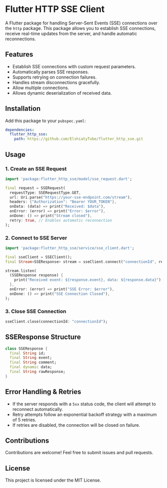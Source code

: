 # Flutter HTTP SSE Client

A Flutter package for handling Server-Sent Events (SSE) connections over the `http` package. This package allows you to establish SSE connections, receive real-time updates from the server, and handle automatic reconnections.

## Features
- Establish SSE connections with custom request parameters.
- Automatically parses SSE responses.
- Supports retrying on connection failures.
- Handles stream disconnections gracefully.
- Allow multiple connections.
- Allows dynamic deserialization of received data.

## Installation

Add this package to your `pubspec.yaml`:

```yaml
dependencies:
  flutter_http_sse:
    path: https://github.com/ElshiatyTube/flutter_http_sse.git
```

## Usage

### 1. Create an SSE Request
```dart
import 'package:flutter_http_sse/model/sse_request.dart';

final request = SSERequest(
  requestType: SSERequestType.GET,
  url: Uri.parse("https://your-sse-endpoint.com/stream"),
  headers: {"Authorization": "Bearer YOUR_TOKEN"},
  onData: (data) => print("Received: $data"),
  onError: (error) => print("Error: $error"),
  onDone: () => print("Stream closed"),
  retry: true, // Enables automatic reconnection
);
```

### 2. Connect to SSE Server
```dart
import 'package:flutter_http_sse/service/sse_client.dart';

final sseClient = SSEClient();
final Stream<SSEResponse> stream = sseClient.connect("connectionId", request);

stream.listen(
  (SSEResponse response) {
    print("Received event: ${response.event}, data: ${response.data}");
  },
  onError: (error) => print("SSE Error: $error"),
  onDone: () => print("SSE Connection Closed"),
);
```

### 3. Close SSE Connection
```dart
sseClient.close(connectionId: "connectionId");
```

## SSEResponse Structure
```dart
class SSEResponse {
  final String id;
  final String event;
  final String comment;
  final dynamic data;
  final String rawResponse;
}
```

## Error Handling & Retries
- If the server responds with a `5xx` status code, the client will attempt to reconnect automatically.
- Retry attempts follow an exponential backoff strategy with a maximum of 5 retries.
- If retries are disabled, the connection will be closed on failure.

## Contributions
Contributions are welcome! Feel free to submit issues and pull requests.

## License
This project is licensed under the MIT License.
